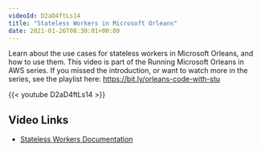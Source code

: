 ```yaml
---
videoId: D2aD4ftLs14
title: "Stateless Workers in Microsoft Orleans"
date: 2021-01-26T08:30:01+00:00
---
```


Learn about the use cases for stateless workers in Microsoft Orleans, and how to use them. This video is part of the Running Microsoft Orleans in AWS series. If you missed the introduction, or want to watch more in the series, see the playlist here: https://bit.ly/orleans-code-with-stu

<!--more-->

{{< youtube D2aD4ftLs14 >}}

## Video Links

- [Stateless Workers Documentation](https://dotnet.github.io/orleans/docs/grains/stateless_worker_grains.html)
